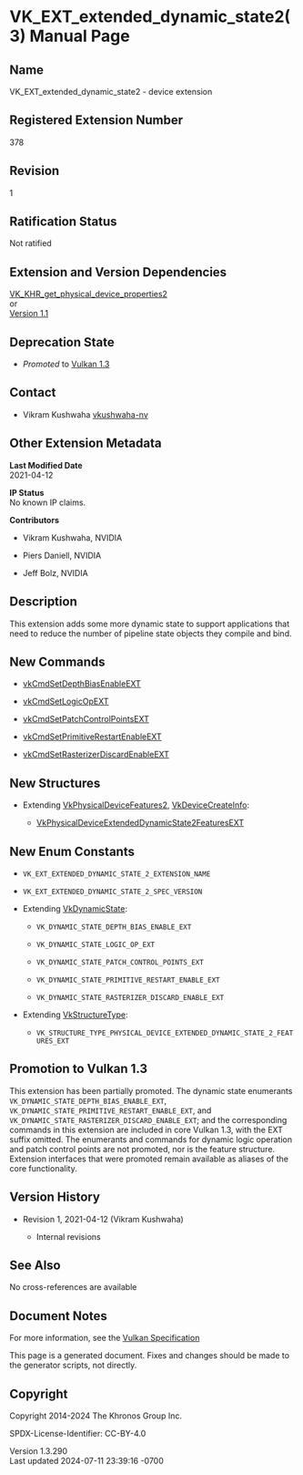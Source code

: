# VK_EXT_extended_dynamic_state2(3) Manual Page

## Name

VK_EXT_extended_dynamic_state2 - device extension



## <a href="#_registered_extension_number" class="anchor"></a>Registered Extension Number

378

## <a href="#_revision" class="anchor"></a>Revision

1

## <a href="#_ratification_status" class="anchor"></a>Ratification Status

Not ratified

## <a href="#_extension_and_version_dependencies" class="anchor"></a>Extension and Version Dependencies

[VK_KHR_get_physical_device_properties2](https://registry.khronos.org/vulkan/specs/1.3-extensions/man/html/VK_KHR_get_physical_device_properties2.html)  
or  
[Version 1.1](#versions-1.1)  

## <a href="#_deprecation_state" class="anchor"></a>Deprecation State

- *Promoted* to <a
  href="https://registry.khronos.org/vulkan/specs/1.3-extensions/html/vkspec.html#versions-1.3-promotions"
  target="_blank" rel="noopener">Vulkan 1.3</a>

## <a href="#_contact" class="anchor"></a>Contact

- Vikram Kushwaha <a
  href="https://github.com/KhronosGroup/Vulkan-Docs/issues/new?body=%5BVK_EXT_extended_dynamic_state2%5D%20@vkushwaha-nv%0A*Here%20describe%20the%20issue%20or%20question%20you%20have%20about%20the%20VK_EXT_extended_dynamic_state2%20extension*"
  target="_blank" rel="nofollow noopener"><em></em>vkushwaha-nv</a>

## <a href="#_other_extension_metadata" class="anchor"></a>Other Extension Metadata

**Last Modified Date**  
2021-04-12

**IP Status**  
No known IP claims.

**Contributors**  
- Vikram Kushwaha, NVIDIA

- Piers Daniell, NVIDIA

- Jeff Bolz, NVIDIA

## <a href="#_description" class="anchor"></a>Description

This extension adds some more dynamic state to support applications that
need to reduce the number of pipeline state objects they compile and
bind.

## <a href="#_new_commands" class="anchor"></a>New Commands

- [vkCmdSetDepthBiasEnableEXT](https://registry.khronos.org/vulkan/specs/1.3-extensions/man/html/vkCmdSetDepthBiasEnableEXT.html)

- [vkCmdSetLogicOpEXT](https://registry.khronos.org/vulkan/specs/1.3-extensions/man/html/vkCmdSetLogicOpEXT.html)

- [vkCmdSetPatchControlPointsEXT](https://registry.khronos.org/vulkan/specs/1.3-extensions/man/html/vkCmdSetPatchControlPointsEXT.html)

- [vkCmdSetPrimitiveRestartEnableEXT](https://registry.khronos.org/vulkan/specs/1.3-extensions/man/html/vkCmdSetPrimitiveRestartEnableEXT.html)

- [vkCmdSetRasterizerDiscardEnableEXT](https://registry.khronos.org/vulkan/specs/1.3-extensions/man/html/vkCmdSetRasterizerDiscardEnableEXT.html)

## <a href="#_new_structures" class="anchor"></a>New Structures

- Extending [VkPhysicalDeviceFeatures2](https://registry.khronos.org/vulkan/specs/1.3-extensions/man/html/VkPhysicalDeviceFeatures2.html),
  [VkDeviceCreateInfo](https://registry.khronos.org/vulkan/specs/1.3-extensions/man/html/VkDeviceCreateInfo.html):

  - [VkPhysicalDeviceExtendedDynamicState2FeaturesEXT](https://registry.khronos.org/vulkan/specs/1.3-extensions/man/html/VkPhysicalDeviceExtendedDynamicState2FeaturesEXT.html)

## <a href="#_new_enum_constants" class="anchor"></a>New Enum Constants

- `VK_EXT_EXTENDED_DYNAMIC_STATE_2_EXTENSION_NAME`

- `VK_EXT_EXTENDED_DYNAMIC_STATE_2_SPEC_VERSION`

- Extending [VkDynamicState](https://registry.khronos.org/vulkan/specs/1.3-extensions/man/html/VkDynamicState.html):

  - `VK_DYNAMIC_STATE_DEPTH_BIAS_ENABLE_EXT`

  - `VK_DYNAMIC_STATE_LOGIC_OP_EXT`

  - `VK_DYNAMIC_STATE_PATCH_CONTROL_POINTS_EXT`

  - `VK_DYNAMIC_STATE_PRIMITIVE_RESTART_ENABLE_EXT`

  - `VK_DYNAMIC_STATE_RASTERIZER_DISCARD_ENABLE_EXT`

- Extending [VkStructureType](https://registry.khronos.org/vulkan/specs/1.3-extensions/man/html/VkStructureType.html):

  - `VK_STRUCTURE_TYPE_PHYSICAL_DEVICE_EXTENDED_DYNAMIC_STATE_2_FEATURES_EXT`

## <a href="#_promotion_to_vulkan_1_3" class="anchor"></a>Promotion to Vulkan 1.3

This extension has been partially promoted. The dynamic state enumerants
`VK_DYNAMIC_STATE_DEPTH_BIAS_ENABLE_EXT`,
`VK_DYNAMIC_STATE_PRIMITIVE_RESTART_ENABLE_EXT`, and
`VK_DYNAMIC_STATE_RASTERIZER_DISCARD_ENABLE_EXT`; and the corresponding
commands in this extension are included in core Vulkan 1.3, with the EXT
suffix omitted. The enumerants and commands for dynamic logic operation
and patch control points are not promoted, nor is the feature structure.
Extension interfaces that were promoted remain available as aliases of
the core functionality.

## <a href="#_version_history" class="anchor"></a>Version History

- Revision 1, 2021-04-12 (Vikram Kushwaha)

  - Internal revisions

## <a href="#_see_also" class="anchor"></a>See Also

No cross-references are available

## <a href="#_document_notes" class="anchor"></a>Document Notes

For more information, see the <a
href="https://registry.khronos.org/vulkan/specs/1.3-extensions/html/vkspec.html#VK_EXT_extended_dynamic_state2"
target="_blank" rel="noopener">Vulkan Specification</a>

This page is a generated document. Fixes and changes should be made to
the generator scripts, not directly.

## <a href="#_copyright" class="anchor"></a>Copyright

Copyright 2014-2024 The Khronos Group Inc.

SPDX-License-Identifier: CC-BY-4.0

Version 1.3.290  
Last updated 2024-07-11 23:39:16 -0700
